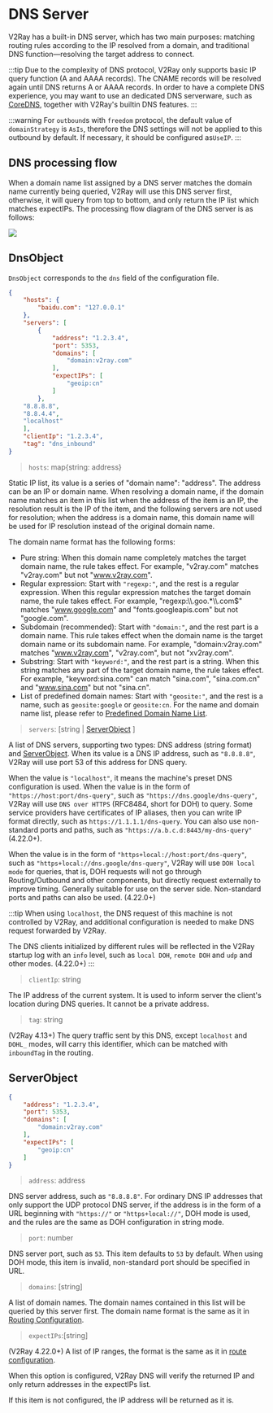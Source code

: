 # DNS Server

V2Ray has a built-in DNS server, which has two main purposes: matching routing rules according to the IP resolved from a domain, and traditional DNS function—resolving the target address to connect.

:::tip
Due to the complexity of DNS protocol, V2Ray only supports basic IP query function (A and AAAA records). The CNAME records will be resolved again until DNS returns A or AAAA records. In order to have a complete DNS experience, you may want to use an dedicated DNS serverware, such as [CoreDNS](https://coredns.io), together with V2Ray's builtin DNS features.
:::

:::warning
For `outbound`s with `freedom` protocol, the default value of `domainStrategy` is `AsIs`, therefore the DNS settings will not be applied to this outbound by default. If necessary, it should be configured as`UseIP`.
:::

## DNS processing flow

When a domain name list assigned by a DNS server matches the domain name currently being queried, V2Ray will use this DNS server first, otherwise, it will query from top to bottom, and only return the IP list which matches expectIPs. The processing flow diagram of the DNS server is as follows:

![](/dns_flowchart_en.png)

## DnsObject

`DnsObject` corresponds to the `dns` field of the configuration file.

```json
{
    "hosts": {
        "baidu.com": "127.0.0.1"
    },
    "servers": [
        {
            "address": "1.2.3.4",
            "port": 5353,
            "domains": [
                "domain:v2ray.com"
            ],
            "expectIPs": [
                "geoip:cn"
            ]
        },
    "8.8.8.8",
    "8.8.4.4",
    "localhost"
    ],
    "clientIp": "1.2.3.4",
    "tag": "dns_inbound"
}
```

> `hosts`: map{string: address}

Static IP list, its value is a series of "domain name": "address". The address can be an IP or domain name. When resolving a domain name, if the domain name matches an item in this list when the address of the item is an IP, the resolution result is the IP of the item, and the following servers are not used for resolution; when the address is a domain name, this domain name will be used for IP resolution instead of the original domain name.

The domain name format has the following forms:

* Pure string: When this domain name completely matches the target domain name, the rule takes effect. For example, "v2ray.com" matches "v2ray.com" but not "www.v2ray.com".
* Regular expression: Start with `"regexp:"`, and the rest is a regular expression. When this regular expression matches the target domain name, the rule takes effect. For example, "regexp:\\\\.goo.*\\\\.com$" matches "www.google.com" and "fonts.googleapis.com" but not "google.com".
* Subdomain (recommended): Start with `"domain:"`, and the rest part is a domain name. This rule takes effect when the domain name is the target domain name or its subdomain name. For example, "domain:v2ray.com" matches "www.v2ray.com", "v2ray.com", but not "xv2ray.com".
* Substring: Start with `"keyword:"`, and the rest part is a string. When this string matches any part of the target domain name, the rule takes effect. For example, "keyword:sina.com" can match "sina.com", "sina.com.cn" and "www.sina.com" but not "sina.cn".
* List of predefined domain names: Start with `"geosite:"`, and the rest is a name, such as `geosite:google` or `geosite:cn`. For the name and domain name list, please refer to [Predefined Domain Name List](routing.md#dlc).

>`servers`: \[string | [ServerObject](#serverobject) \]

A list of DNS servers, supporting two types: DNS address (string format) and [ServerObject](#serverobject). When its value is a DNS IP address, such as `"8.8.8.8"`, V2Ray will use port 53 of this address for DNS query.

When the value is `"localhost"`, it means the machine's preset DNS configuration is used. When the value is in the form of `"https://host:port/dns-query"`, such as `"https://dns.google/dns-query"`, V2Ray will use `DNS over HTTPS` (RFC8484, short for DOH) to query. Some service providers have certificates of IP aliases, then you can write IP format directly, such as `https://1.1.1.1/dns-query`. You can also use non-standard ports and paths, such as `"https://a.b.c.d:8443/my-dns-query"` (4.22.0+).

When the value is in the form of `"https+local://host:port/dns-query"`, such as `"https+local://dns.google/dns-query"`, V2Ray will use `DOH local mode` for queries, that is, DOH requests will not go through Routing/Outbound and other components, but directly request externally to improve timing. Generally suitable for use on the server side. Non-standard ports and paths can also be used. (4.22.0+)

:::tip
When using `localhost`, the DNS request of this machine is not controlled by V2Ray, and additional configuration is needed to make DNS request forwarded by V2Ray.

The DNS clients initialized by different rules will be reflected in the V2Ray startup log with an `info` level, such as `local DOH`, `remote DOH` and `udp` and other modes. (4.22.0+)
:::

> `clientIp`: string

The IP address of the current system. It is used to inform server the client's location during DNS queries. It cannot be a private address.

> `tag`: string

(V2Ray 4.13+) The query traffic sent by this DNS, except `localhost` and `DOHL_` modes, will carry this identifier, which can be matched with `inboundTag` in the routing.

## ServerObject

```json
{
    "address": "1.2.3.4",
    "port": 5353,
    "domains": [
        "domain:v2ray.com"
    ],
    "expectIPs": [
        "geoip:cn"
    ]
}
```

> `address`: address

DNS server address, such as `"8.8.8.8"`. For ordinary DNS IP addresses that only support the UDP protocol DNS server, if the address is in the form of a URL beginning with `"https://"` or `"https+local://"`, DOH mode is used, and the rules are the same as DOH configuration in string mode.

> `port`: number

DNS server port, such as `53`. This item defaults to `53` by default. When using DOH mode, this item is invalid, non-standard port should be specified in URL.

> `domains`: \[string\]

A list of domain names. The domain names contained in this list will be queried by this server first. The domain name format is the same as it in [Routing Configuration](routing.md#ruleobject).

> `expectIPs`:\[string\]

(V2Ray 4.22.0+) A list of IP ranges, the format is the same as it in [route configuration](routing.md#ruleobject).

When this option is configured, V2Ray DNS will verify the returned IP and only return addresses in the expectIPs list.

If this item is not configured, the IP address will be returned as it is.
